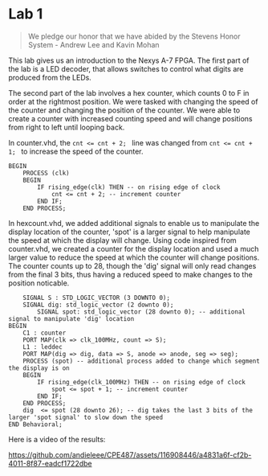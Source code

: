 # Lab 1

> We pledge our honor that we have abided by the Stevens Honor System - Andrew Lee and Kavin Mohan

This lab gives us an introduction to the Nexys A-7 FPGA.  The first part of the lab is a LED decoder, that allows switches to control what digits are produced from the LEDs.  

The second part of the lab involves a hex counter, which counts 0 to F in order at the rightmost position.  We were tasked with changing the speed of the counter and changing the position of the counter. We were able to create a counter with increased counting speed and will change positions from right to left until looping back.

In counter.vhd, the `cnt <= cnt + 2; ` line was changed from `cnt <= cnt + 1; ` to increase the speed of the counter.

```
BEGIN
	PROCESS (clk)
	BEGIN
		IF rising_edge(clk) THEN -- on rising edge of clock
			cnt <= cnt + 2; -- increment counter
		END IF;
	END PROCESS; 
```

In hexcount.vhd, we added additional signals to enable us to manipulate the display location of the counter, 'spot' is a larger signal to help manipulate the speed at which the display will change. Using code inspired from counter.vhd, we created a counter for the display location and used a much larger value to reduce the speed at which the counter will change positions. The counter counts up to 28, though the 'dig' signal will only read changes from the final 3 bits, thus having a reduced speed to make changes to the position noticable.

```
	SIGNAL S : STD_LOGIC_VECTOR (3 DOWNTO 0);
	SIGNAL dig: std_logic_vector (2 downto 0);
    	SIGNAL spot: std_logic_vector (28 downto 0); -- additional signal to manipulate 'dig' location
BEGIN
	C1 : counter
	PORT MAP(clk => clk_100MHz, count => S);
	L1 : leddec
	PORT MAP(dig => dig, data => S, anode => anode, seg => seg);
	PROCESS (spot) -- additional process added to change which segment the display is on
	BEGIN
		IF rising_edge(clk_100MHz) THEN -- on rising edge of clock
			spot <= spot + 1; -- increment counter
		END IF;
	END PROCESS;
	dig  <= spot (28 downto 26); -- dig takes the last 3 bits of the larger 'spot signal' to slow down the speed
END Behavioral;
```
Here is a video of the results:

https://github.com/andieleee/CPE487/assets/116908446/a4831a6f-cf2b-4011-8f87-eadcf1722dbe

